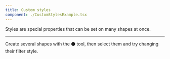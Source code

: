 ```yaml
---
title: Custom styles
component: ./CustomStylesExample.tsx
---
```


Styles are special properties that can be set on many shapes at once.

---

Create several shapes with the ⚫️ tool, then select them and try changing their filter style.
